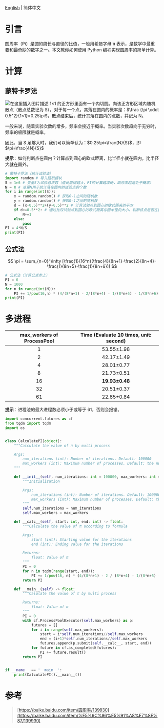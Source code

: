 [English](README.md) | 简体中文
# 引言
圆周率（Pi）是圆的周长与直径的比值，一般用希腊字母 π 表示，是数学中最重要和最奇妙的数字之一。本文教你如何使用 Python 编程实现圆周率的简单计算。
# 计算
## 蒙特卡罗法
![在这里插入图片描述](https://img-blog.csdnimg.cn/0d9f5653a3304371915897f1d0df63fa.png?x-oss-process=image,type_ZmFuZ3poZW5naGVpdGk,shadow_10,text_aHR0cHM6Ly9ibG9nLmNzZG4ubmV0L3FxXzQyOTUxNTYw,size_16,color_FFFFFF,t_70#pic_center)
1×1 的正方形里面有一个内切圆。向该正方形区域内随机散点（散点总数记为 S），对于每一个点，其落在圆内的概率是：$\frac {\pi \cdot 0.5^2}{1×1}=0.25\pi$，散点结束后，统计其落在圆内的点数，并记为 N。

一般来说，随着实验次数的增多，频率会接近于概率。当实验次数趋向于无穷时，频率的极限就是概率。

因此，当 S 足够大时，我们可以简单认为：$0.25\pi=\frac{N}{S}$，即$\pi=\frac{4N}{S}$

**提示**：如何判断点在圆内？计算点到圆心的欧式距离，比半径小就在圆内，比半径大就在圆外。
```python
# 蒙特卡罗法（统计试验法）
import random # 导入随机模块
S = 1e6 # 变量S为试验总次数（值设置得越大，PI的计算越准确，即频率越逼近于概率）
N = 0 # 变量N用于统计落在圆内的试验点的个数
for i in range(int(S)):
    x = random.random() # 获取0-1之间的随机数
    y = random.random() # 获取0-1之间的随机数
    d = (x-0.5)**2+(y-0.5)**2 # 计算试验点到圆心的欧式距离的平方
    if d<=0.5**2: # 通过比较试验点到圆心的欧式距离与圆半径的大小，判断该点是否在圆内
        N+=1
    else:
        pass
PI = 4*N/S
print(PI)
```

## 公式法
$$
\pi = \sum_{n=0}^\infty [\frac{1}{16^n}(\frac{4}{8n+1}-\frac{2}{8n+4}-\frac{1}{8n+5}-\frac{1}{8n+6})]
$$
```python
# 公式法（计算公式参上）
PI = 0
N = 1000
for n in range(int(N)):
    PI += 1/pow(16,n) * (4/(8*n+1) - 2/(8*n+4) - 1/(8*n+5) - 1/(8*n+6))
print(PI)
```
# 多进程
| max_workers of ProcessPool | Time (Evaluate 10 times, unit: second) | 
|:--:|:--:|
| 1 | 53.55±1.98 |
| 2 | 42.17±1.49 |
| 4 | 28.01±0.77 |
| 8 | 21.73±0.51 |
| 16 | **19.93±0.48** |
| 32 | 20.51±0.37 |
| 61 | 22.65±0.84 |

**提示**：进程池的最大进程数必须小于或等于 61，否则会报错。
```python
import concurrent.futures as cf
from tqdm import tqdm
import os


class CalculatePI(object):
    """Calculate the value of π by multi process

    Args:
        num_iterations (int): Number of iterations. Default: 100000
        max_workers (int): Maximum number of processes. Default: the number of processors on the machine.
    """

    def __init__(self, num_iterations: int = 100000, max_workers: int = os.cpu_count()) -> None:
        """Initialization

        Args:
            num_iterations (int): Number of iterations. Default: 100000
            max_workers (int): Maximum number of processes. Default: the number of processors on the machine.
        """
        self.num_iterations = num_iterations
        self.max_workers = max_workers

    def __calc__(self, start: int, end: int) -> float:
        """Calculate the value of π according to formula

        Args:
            start (int): Starting value for the iterations
            end (int): Ending value for the iterations

        Returns:
            float: Value of π
        """
        PI = 0
        for n in tqdm(range(start, end)):
            PI += 1/pow(16, n) * (4/(8*n+1) - 2 / (8*n+4) - 1/(8*n+5) - 1/(8*n+6))
        return PI

    def __main__(self) -> float:
        """Calulate the value of π by multi process

        Returns:
            float: Value of π
        """
        PI = 0
        with cf.ProcessPoolExecutor(self.max_workers) as p:
            futures = []
            for i in range(self.max_workers):
                start = i*self.num_iterations//self.max_workers
                end = (i+1)*self.num_iterations//self.max_workers
                futures.append(p.submit(self.__calc__, start, end))
            for future in cf.as_completed(futures):
                PI += future.result()
        return PI


if __name__ == '__main__':
    print(CalculatePI().__main__())
```

# 参考
> [https://baike.baidu.com/item/圆周率/139930](https://baike.baidu.com/item/%E5%9C%86%E5%91%A8%E7%8E%87/139930)